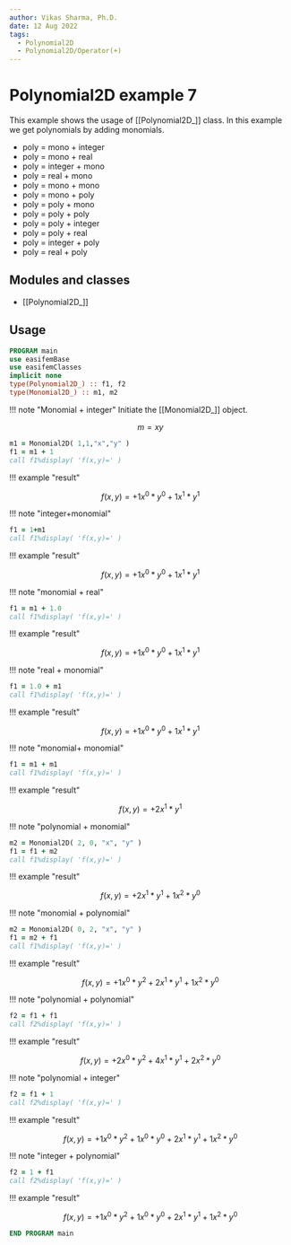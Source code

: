 ```yaml
---
author: Vikas Sharma, Ph.D.
date: 12 Aug 2022
tags:
  - Polynomial2D
  - Polynomial2D/Operator(+)
---
```


# Polynomial2D example 7

This example shows the usage of [[Polynomial2D_]] class. In this example we get polynomials by adding monomials.

- poly = mono + integer
- poly = mono + real
- poly = integer + mono
- poly = real + mono
- poly = mono + mono
- poly = mono + poly
- poly = poly + mono
- poly = poly + poly
- poly = poly + integer
- poly = poly + real
- poly = integer + poly
- poly = real + poly

## Modules and classes

- [[Polynomial2D_]]

## Usage

```fortran
PROGRAM main
use easifemBase
use easifemClasses
implicit none
type(Polynomial2D_) :: f1, f2
type(Monomial2D_) :: m1, m2
```

!!! note "Monomial + integer"
Initiate the [[Monomial2D_]] object.

$$
m=xy
$$

```fortran
m1 = Monomial2D( 1,1,"x","y" )
f1 = m1 + 1
call f1%display( 'f(x,y)=' )
```

!!! example "result"

$$
f(x,y)=+1x^0*y^0+1x^1*y^1
$$

!!! note "integer+monomial"

```fortran
f1 = 1+m1
call f1%display( 'f(x,y)=' )
```

!!! example "result"

$$
f(x,y)=+1x^0*y^0+1x^1*y^1
$$

!!! note "monomial + real"

```fortran
f1 = m1 + 1.0
call f1%display( 'f(x,y)=' )
```

!!! example "result"

$$
f(x,y)=+1x^0*y^0+1x^1*y^1
$$

!!! note "real + monomial"

```fortran
f1 = 1.0 + m1
call f1%display( 'f(x,y)=' )
```

!!! example "result"

$$
f(x,y)=+1x^0*y^0+1x^1*y^1
$$

!!! note "monomial+ monomial"

```fortran
f1 = m1 + m1
call f1%display( 'f(x,y)=' )
```

!!! example "result"

$$
f(x,y)=+2x^1*y^1
$$

!!! note "polynomial + monomial"

```fortran
m2 = Monomial2D( 2, 0, "x", "y" )
f1 = f1 + m2
call f1%display( 'f(x,y)=' )
```

!!! example "result"

$$
f(x,y)=+2x^1*y^1+1x^2*y^0
$$

!!! note "monomial + polynomial"

```fortran
m2 = Monomial2D( 0, 2, "x", "y" )
f1 = m2 + f1
call f1%display( 'f(x,y)=' )
```

!!! example "result"

$$
f(x,y)=+1x^0*y^2+2x^1*y^1+1x^2*y^0
$$

!!! note "polynomial + polynomial"

```fortran
f2 = f1 + f1
call f2%display( 'f(x,y)=' )
```

!!! example "result"

$$
f(x,y)=+2x^0*y^2+4x^1*y^1+2x^2*y^0
$$

!!! note "polynomial + integer"

```fortran
f2 = f1 + 1
call f2%display( 'f(x,y)=' )
```

!!! example "result"

$$
f(x,y)=+1x^0*y^2+1x^0*y^0+2x^1*y^1+1x^2*y^0
$$

!!! note "integer + polynomial"

```fortran
f2 = 1 + f1
call f2%display( 'f(x,y)=' )
```

!!! example "result"

$$
f(x,y)=+1x^0*y^2+1x^0*y^0+2x^1*y^1+1x^2*y^0
$$

```fortran
END PROGRAM main
```
